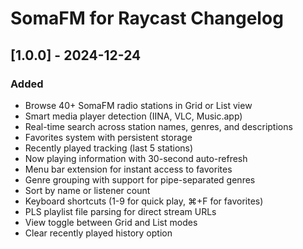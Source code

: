 # SomaFM for Raycast Changelog

## [1.0.0] - 2024-12-24

### Added
- Browse 40+ SomaFM radio stations in Grid or List view
- Smart media player detection (IINA, VLC, Music.app)
- Real-time search across station names, genres, and descriptions
- Favorites system with persistent storage
- Recently played tracking (last 5 stations)
- Now playing information with 30-second auto-refresh
- Menu bar extension for instant access to favorites
- Genre grouping with support for pipe-separated genres
- Sort by name or listener count
- Keyboard shortcuts (1-9 for quick play, ⌘+F for favorites)
- PLS playlist file parsing for direct stream URLs
- View toggle between Grid and List modes
- Clear recently played history option